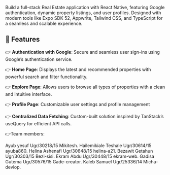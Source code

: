 Build a full-stack Real Estate application with React Native, featuring Google authentication, dynamic property listings, and user profiles. Designed with modern tools like Expo SDK 52, Appwrite, Tailwind CSS, and TypeScript for a seamless and scalable experience.

## <a name="features">🔋 Features</a>

👉 **Authentication with Google**: Secure and seamless user sign-ins using Google’s authentication service.

👉 **Home Page**: Displays the latest and recommended properties with powerful search and filter functionality.

👉 **Explore Page**: Allows users to browse all types of properties with a clean and intuitive interface.

<!-- 👉 **Property Details Page**: Provides comprehensive information about individual properties, including images and key details. -->

👉 **Profile Page**: Customizable user settings and profile management

👉 **Centralized Data Fetching**: Custom-built solution inspired by TanStack’s useQuery for efficient API calls.

👉Team members: 

Ayub yesuf                         Ugr/30218/15         Mikitesh.
Hailemikiale Teshale        Ugr/30614/15        ayuba860.
Helina Ashenafi                 Ugr/30648/15        helina-a21.
Bezawit Getahun               Ugr/30303/15        Bezi-sisi.
Ekram Abdu                        Ugr/30448/15        ekram-web.
Gadisa Gutema                  Ugr/30576/15         Gade-creator. 
Kaleb Samuel                     Ugr/25336/14        Micha-devlop.
